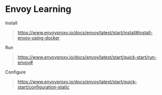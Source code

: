 # Envoy Learning

Install
> <https://www.envoyproxy.io/docs/envoy/latest/start/install#install-envoy-using-docker>

Run
> <https://www.envoyproxy.io/docs/envoy/latest/start/quick-start/run-envoy#>

Configure
> <https://www.envoyproxy.io/docs/envoy/latest/start/quick-start/configuration-static>